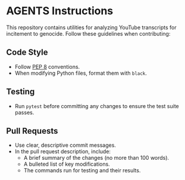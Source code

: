 # AGENTS Instructions

This repository contains utilities for analyzing YouTube transcripts for incitement to genocide. Follow these guidelines when contributing:

## Code Style
- Follow [PEP 8](https://peps.python.org/pep-0008/) conventions.
- When modifying Python files, format them with `black`.

## Testing
- Run `pytest` before committing any changes to ensure the test suite passes.

## Pull Requests
- Use clear, descriptive commit messages.
- In the pull request description, include:
  - A brief summary of the changes (no more than 100 words).
  - A bulleted list of key modifications.
  - The commands run for testing and their results.

